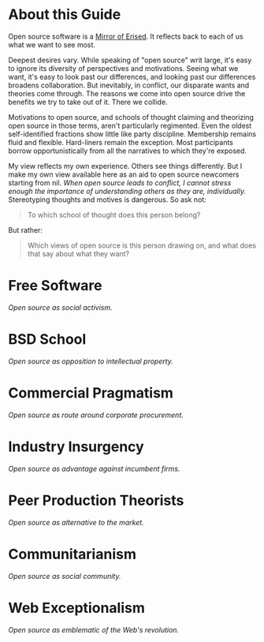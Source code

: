 # About this Guide

Open source software is a [Mirror of Erised](https://www.pottermore.com/writing-by-jk-rowling/the-mirror-of-erised).  It reflects back to each of us what we want to see most.

Deepest desires vary.  While speaking of "open source" writ large, it's easy to ignore its diversity of perspectives and motivations.  Seeing what we want, it's easy to look past our differences, and looking past our differences broadens collaboration.  But inevitably, in conflict, our disparate wants and theories come through.  The reasons we come into open source drive the benefits we try to take out of it.  There we collide.

Motivations to open source, and schools of thought claiming and theorizing open source in those terms, aren't particularly regimented.  Even the oldest self-identified fractions show little like party discipline.  Membership remains fluid and flexible.  Hard-liners remain the exception.  Most participants borrow opportunistically from all the narratives to which they're exposed.

My view reflects my own experience.  Others see things differently.  But I make my own view available here as an aid to open source newcomers starting from nil.  _When open source leads to conflict, I cannot stress enough the importance of understanding others as they are, individually._  Stereotyping thoughts and motives is dangerous.  So ask not:

> To which school of thought does this person belong?

But rather:

> Which views of open source is this person drawing on, and what does that say about what they want?

# Free Software

_Open source as social activism._

# BSD School

_Open source as opposition to intellectual property._

# Commercial Pragmatism

_Open source as route around corporate procurement._

# Industry Insurgency

_Open source as advantage against incumbent firms._

# Peer Production Theorists

_Open source as alternative to the market._

# Communitarianism

_Open source as social community._

# Web Exceptionalism

_Open source as emblematic of the Web's revolution._